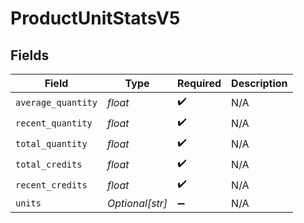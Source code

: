 # ProductUnitStatsV5


## Fields

| Field              | Type               | Required           | Description        |
| ------------------ | ------------------ | ------------------ | ------------------ |
| `average_quantity` | *float*            | :heavy_check_mark: | N/A                |
| `recent_quantity`  | *float*            | :heavy_check_mark: | N/A                |
| `total_quantity`   | *float*            | :heavy_check_mark: | N/A                |
| `total_credits`    | *float*            | :heavy_check_mark: | N/A                |
| `recent_credits`   | *float*            | :heavy_check_mark: | N/A                |
| `units`            | *Optional[str]*    | :heavy_minus_sign: | N/A                |